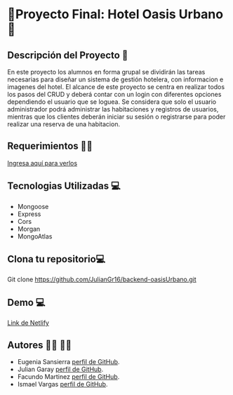 # 🌴Proyecto Final: Hotel Oasis Urbano🌴

## Descripción del Proyecto 📃
En este proyecto los alumnos en forma grupal se dividirán las tareas necesarias para diseñar un sistema de gestión hotelera, con informacion e imagenes  del hotel. El alcance de este proyecto se centra en realizar todos los pasos del CRUD y deberá contar con un login con diferentes opciones dependiendo el usuario que se loguea. Se considera que solo el usuario administrador podrá administrar las habitaciones y registros de usuarios, mientras que los clientes deberán iniciar su sesión o registrarse para poder realizar una reserva de una habitacion.

## Requerimientos 📃✅

[Ingresa aquí para verlos]( https://drive.google.com/file/d/1mnfG1CnqsyaHanGm19FojqFlAzjg5kzN/view)

## Tecnologias Utilizadas 💻 
- Mongoose
- Express
- Cors
- Morgan
- MongoAtlas

## Clona tu repositorio💻
Git clone https://github.com/JulianGr16/backend-oasisUrbano.git

## Demo 💻
[Link de Netlify](https://github.com/EugeSan-hub)

## Autores 👩‍💻 👨‍💻
- Eugenia Sansierra [perfil de GitHub](https://github.com/EugeSan-hub).
- Julian Garay [perfil de GitHub](https://github.com/JulianGr16).
- Facundo Martinez [perfil de GitHub](https://github.com/facu030).
- Ismael Vargas [perfil de GitHub](https://github.com/joseismaelvargas).


